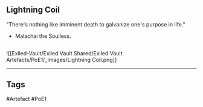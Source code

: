 ## Lightning Coil
"There's nothing like imminent death
to galvanize one's purpose in life."
- Malachai the Soulless.
##
![[Exiled-Vault/Exiled Vault Shared/Exiled Vault Artefacts/PoE1/_Images/Lightning Coil.png]]

---
## Tags
#Artefact
#PoE1